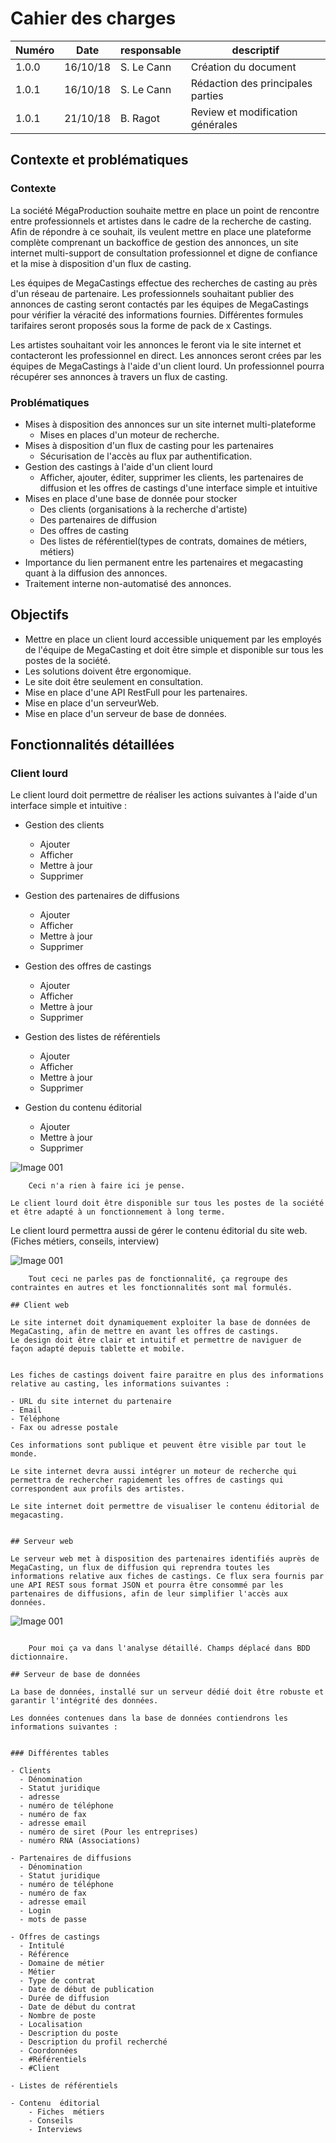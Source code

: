 # Cahier des charges

| Numéro | Date     | responsable | descriptif                        |
| ------ | -------- | ----------- | --------------------------------- |
| 1.0.0  | 16/10/18 | S. Le Cann  | Création du document              |
| 1.0.1  | 16/10/18 | S. Le Cann  | Rédaction des principales parties |
| 1.0.1  | 21/10/18 | B. Ragot    | Review et modification générales  |

## Contexte et problématiques

### Contexte

La société MégaProduction souhaite mettre en place un point de rencontre entre professionnels et artistes dans le cadre de la recherche de casting. Afin de répondre à ce souhait, ils veulent mettre en place une plateforme complète comprenant un backoffice de gestion des annonces, un site internet multi-support de consultation professionnel et digne de confiance et la mise à disposition d'un flux de casting.

Les équipes de MegaCastings effectue des recherches de casting au près d'un réseau de partenaire. Les professionnels souhaitant publier des annonces de casting seront contactés par les équipes de MegaCastings pour vérifier la véracité des informations fournies. Différentes formules tarifaires seront proposés sous la forme de pack de x Castings.

Les artistes souhaitant voir les annonces le feront via le site internet et contacteront les professionnel en direct. Les annonces seront crées par les équipes de MegaCastings à l'aide d'un client lourd. Un professionnel pourra récupérer ses annonces à travers un flux de casting.

### Problématiques

- Mises à disposition des annonces sur un site internet multi-plateforme
  - Mises en places d'un moteur de recherche.
- Mises à disposition d'un flux de casting pour les partenaires
  - Sécurisation de l'accès au flux par authentification.
- Gestion des castings à l'aide d'un client lourd
  - Afficher, ajouter, éditer, supprimer les clients, les partenaires de diffusion et les offres de castings d'une interface simple et intuitive
- Mises en place d'une base de donnée pour stocker
  - Des clients (organisations à la recherche d'artiste)
  - Des partenaires de diffusion
  - Des offres de casting
  - Des listes de référentiel(types de contrats, domaines de métiers, métiers)
- Importance du lien permanent entre les partenaires et megacasting quant à la diffusion des annonces.
- Traitement interne non-automatisé des annonces.

## Objectifs

- Mettre en place un client lourd accessible uniquement par les employés de l'équipe de MegaCasting et doit être simple et disponible sur tous les postes de la société.
- Les solutions doivent être ergonomique.
- Le site doit être seulement en consultation.
- Mise en place d'une API RestFull pour les partenaires.
- Mise en place d'un serveurWeb.
- Mise en place d'un serveur de base de données.

## Fonctionnalités détaillées

### Client lourd

Le client lourd doit permettre de réaliser les actions suivantes à l'aide d'un interface simple et intuitive :

- Gestion des clients
    - Ajouter
    - Afficher
    - Mettre à jour
    - Supprimer

- Gestion des partenaires de diffusions
    - Ajouter
    - Afficher
    - Mettre à jour
    - Supprimer

- Gestion des offres de castings
    - Ajouter
    - Afficher
    - Mettre à jour
    - Supprimer

- Gestion des listes de référentiels
    - Ajouter
    - Afficher
    - Mettre à jour
    - Supprimer

- Gestion du contenu éditorial
    - Ajouter
    - Mettre à jour
    - Supprimer



![Image 001](./src/img/alert.png)
```
    Ceci n'a rien à faire ici je pense.

Le client lourd doit être disponible sur tous les postes de la société et être adapté à un fonctionnement à long terme.
```

Le client lourd permettra aussi de gérer le contenu éditorial du site web. (Fiches métiers, conseils, interview)


![Image 001](./src/img/alert.png)
```
    Tout ceci ne parles pas de fonctionnalité, ça regroupe des contraintes en autres et les fonctionnalités sont mal formulés.

## Client web

Le site internet doit dynamiquement exploiter la base de données de MegaCasting, afin de mettre en avant les offres de castings.
Le design doit être clair et intuitif et permettre de naviguer de façon adapté depuis tablette et mobile.


Les fiches de castings doivent faire paraitre en plus des informations relative au casting, les informations suivantes :

- URL du site internet du partenaire
- Email
- Téléphone
- Fax ou adresse postale

Ces informations sont publique et peuvent être visible par tout le monde.

Le site internet devra aussi intégrer un moteur de recherche qui permettra de rechercher rapidement les offres de castings qui correspondent aux profils des artistes.

Le site internet doit permettre de visualiser le contenu éditorial de megacasting.


## Serveur web

Le serveur web met à disposition des partenaires identifiés auprès de MegaCasting, un flux de diffusion qui reprendra toutes les informations relative aux fiches de castings. Ce flux sera fournis par une API REST sous format JSON et pourra être consommé par les partenaires de diffusions, afin de leur simplifier l'accès aux données.
```



![Image 001](./src/img/alert.png)
```

    Pour moi ça va dans l'analyse détaillé. Champs déplacé dans BDD dictionnaire.

## Serveur de base de données

La base de données, installé sur un serveur dédié doit être robuste et garantir l'intégrité des données.

Les données contenues dans la base de données contiendrons les informations suivantes :


### Différentes tables

- Clients
  - Dénomination
  - Statut juridique
  - adresse
  - numéro de téléphone
  - numéro de fax
  - adresse email
  - numéro de siret (Pour les entreprises)
  - numéro RNA (Associations)
  
- Partenaires de diffusions
  - Dénomination
  - Statut juridique
  - numéro de téléphone
  - numéro de fax
  - adresse email
  - Login
  - mots de passe
  
- Offres de castings
  - Intitulé
  - Référence
  - Domaine de métier
  - Métier
  - Type de contrat
  - Date de début de publication
  - Durée de diffusion
  - Date de début du contrat
  - Nombre de poste
  - Localisation
  - Description du poste
  - Description du profil recherché
  - Coordonnées
  - #Référentiels
  - #Client

- Listes de référentiels

- Contenu  éditorial
    - Fiches  métiers
    - Conseils
    - Interviews
```